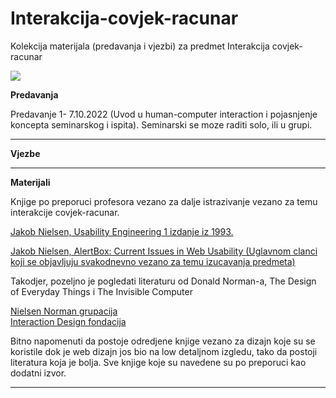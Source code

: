 # Interakcija-covjek-racunar

Kolekcija materijala (predavanja i vjezbi) za predmet Interakcija covjek-racunar

![](https://komarev.com/ghpvc/?username=Interakcija-covjek-racunar&label=Broj+posjeta:)

**Predavanja**

Predavanje 1- 7.10.2022 (Uvod u human-computer interaction i pojasnjenje koncepta seminarskog i ispita). Seminarski se moze raditi solo, ili u grupi. 



<hr>


**Vjezbe**



<hr>


**Materijali**

Knjige po preporuci profesora vezano za dalje istrazivanje vezano za temu interakcije covjek-racunar.

[Jakob Nielsen, Usability Engineering 1 izdanje iz 1993.](https://www.amazon.com/dp/0125184069?tag=useitcomusablein)

[Jakob Nielsen, AlertBox: Current Issues in Web Usability (Uglavnom clanci koji se objavljuju svakodnevno vezano za temu izucavanja predmeta)](https://www.nngroup.com/articles/)

Takodjer, pozeljno je pogledati literaturu od Donald Norman-a, The Design of Everyday Things i The Invisible Computer

[Nielsen Norman grupacija](https://www.nngroup.com/)
<br>
[Interaction Design fondacija](https://www.interaction-design.org/)

Bitno napomenuti da postoje odredjene knjige vezano za dizajn koje su se koristile dok je web dizajn jos bio na low detaljnom izgledu, tako da postoji literatura koja je bolja. Sve knjige koje su navedene su po preporuci kao dodatni izvor.


<hr>

